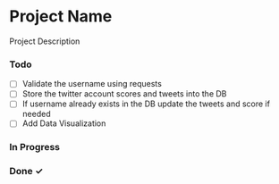 # Project Name

Project Description

### Todo

- [ ] Validate the username using requests  
- [ ] Store the twitter account scores and tweets into the DB  
- [ ] If username already exists in the DB update the tweets and score if needed  
- [ ] Add Data Visualization  

### In Progress


### Done ✓


